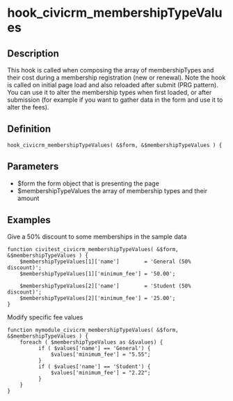 # hook_civicrm_membershipTypeValues

## Description

This hook is called when composing the array of membershipTypes and
their cost during a membership registration (new or renewal). Note the
hook is called on initial page load and also reloaded after submit (PRG
pattern). You can use it to alter the membership types when first
loaded, or after submission (for example if you want to gather data in
the form and use it to alter the fees).

## Definition

    hook_civicrm_membershipTypeValues( &$form, &$membershipTypeValues ) {

## Parameters

-   $form the form object that is presenting the page
-   $membershipTypeValues the array of membership types and their
    amount

## Examples

Give a 50% discount to some memberships in the sample data

    function civitest_civicrm_membershipTypeValues( &$form, &$membershipTypeValues ) {
        $membershipTypeValues[1]['name']        = 'General (50% discount)';
        $membershipTypeValues[1]['minimum_fee'] = '50.00';

        $membershipTypeValues[2]['name']        = 'Student (50% discount)';
        $membershipTypeValues[2]['minimum_fee'] = '25.00';
    }

Modify specific fee values

    function mymodule_civicrm_membershipTypeValues( &$form, &$membershipTypeValues ) {
        foreach ( $membershipTypeValues as &$values) {
              if ( $values['name'] == 'General') {
                  $values['minimum_fee'] = "5.55";
              }
              if ( $values['name'] == 'Student') {
                  $values['minimum_fee'] = "2.22";
              }
        }
    }